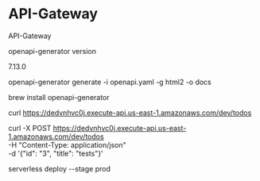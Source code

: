 # API-Gateway
API-Gateway

openapi-generator version

7.13.0

openapi-generator generate -i openapi.yaml -g html2 -o docs

brew install openapi-generator

curl https://dedvnhvc0j.execute-api.us-east-1.amazonaws.com/dev/todos 

curl -X POST https://dedvnhvc0j.execute-api.us-east-1.amazonaws.com/dev/todos \
  -H "Content-Type: application/json" \
  -d '{"id": "3", "title": "tests"}'  

serverless deploy --stage prod